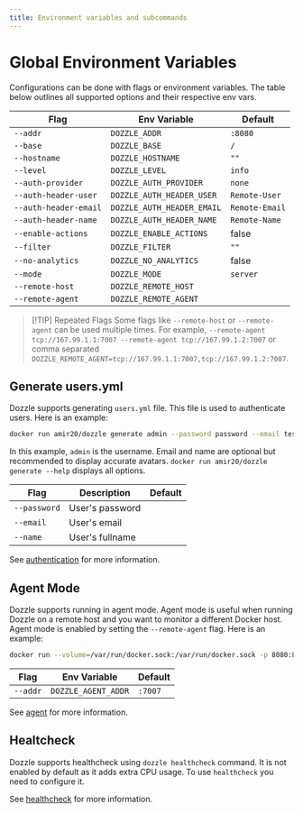 ```yaml
---
title: Environment variables and subcommands
---
```


# Global Environment Variables

Configurations can be done with flags or environment variables. The table below outlines all supported options and their respective env vars.

| Flag                  | Env Variable               | Default        |
| --------------------- | -------------------------- | -------------- |
| `--addr`              | `DOZZLE_ADDR`              | `:8080`        |
| `--base`              | `DOZZLE_BASE`              | `/`            |
| `--hostname`          | `DOZZLE_HOSTNAME`          | `""`           |
| `--level`             | `DOZZLE_LEVEL`             | `info`         |
| `--auth-provider`     | `DOZZLE_AUTH_PROVIDER`     | `none`         |
| `--auth-header-user`  | `DOZZLE_AUTH_HEADER_USER`  | `Remote-User`  |
| `--auth-header-email` | `DOZZLE_AUTH_HEADER_EMAIL` | `Remote-Email` |
| `--auth-header-name`  | `DOZZLE_AUTH_HEADER_NAME`  | `Remote-Name`  |
| `--enable-actions`    | `DOZZLE_ENABLE_ACTIONS`    | false          |
| `--filter`            | `DOZZLE_FILTER`            | `""`           |
| `--no-analytics`      | `DOZZLE_NO_ANALYTICS`      | false          |
| `--mode`              | `DOZZLE_MODE`              | `server`       |
| `--remote-host`       | `DOZZLE_REMOTE_HOST`       |                |
| `--remote-agent`      | `DOZZLE_REMOTE_AGENT`      |                |

> [!TIP] Repeated Flags
> Some flags like `--remote-host` or `--remote-agent` can be used multiple times. For example, `--remote-agent tcp://167.99.1.1:7007 --remote-agent tcp://167.99.1.2:7007` or comma separated `DOZZLE_REMOTE_AGENT=tcp://167.99.1.1:7007,tcp://167.99.1.2:7007`.

## Generate users.yml

Dozzle supports generating `users.yml` file. This file is used to authenticate users. Here is an example:

```sh
docker run amir20/dozzle generate admin --password password --email test@email.net --name "John Doe" > users.yml
```

In this example, `admin` is the username. Email and name are optional but recommended to display accurate avatars. `docker run amir20/dozzle generate --help` displays all options.

| Flag         | Description     | Default |
| ------------ | --------------- | ------- |
| `--password` | User's password |         |
| `--email`    | User's email    |         |
| `--name`     | User's fullname |         |

See [authentication](/guide/authentication) for more information.

## Agent Mode

Dozzle supports running in agent mode. Agent mode is useful when running Dozzle on a remote host and you want to monitor a different Docker host. Agent mode is enabled by setting the `--remote-agent` flag. Here is an example:

```sh
docker run --volume=/var/run/docker.sock:/var/run/docker.sock -p 8080:8080 amir20/dozzle --remote-agent remote-ip:7007
```

| Flag     | Env Variable        | Default |
| -------- | ------------------- | ------- |
| `--addr` | `DOZZLE_AGENT_ADDR` | `:7007` |

See [agent](/guide/agent) for more information.

## Healtcheck

Dozzle supports healthcheck using `dozzle healthcheck` command. It is not enabled by default as it adds extra CPU usage. To use `healthcheck` you need to configure it.

See [healthcheck](/guide/healthcheck) for more information.
